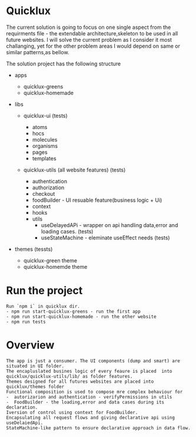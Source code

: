 # Quicklux

The current solution is going to focus on one single aspect from the requirments file - the extendable architecture,skeleton to be used in all future websites. I will solve the current problem as I consider it most challanging, yet for the other problem areas I would depend on same or similar patterns,as bellow.

The solution project has the following structure

- apps

  - quicklux-greens
  - quicklux-homemade

- libs

  - quicklux-ui (tests)
    - atoms
    - hocs
    - molecules
    - organisms
    - pages
    - templates

  - quicklux-utils (all website features) (tests)

    - authentication
    - authorization
    - checkout
    - foodBuilder - UI resuable feature(business logic + Ui)
    - context
    - hooks
    - utils
        - useDelayedAPi - wrapper on api handling data,error and loading cases. (tests)
        - useStateMachine - eleminate useEffect needs (tests)

- themes (tessts)
  - quicklux-green theme
  - quicklux-homemde theme

# Run the project

    Run `npm i` in quicklux dir.
    - npm run start-quicklux-greens - run the first app
    - npm run start-quicklux-homemade - run the other website
    - npm run tests

# Overview

    The app is just a consumer. The UI components (dump and smart) are situated in UI folder.
    The encapluslated busines logic of every feaure is placed  into  quicklux/quicklux-utils/lib/ as folder features.
    Themes designed for all futures websites are placed into quicklux/themes folder
    Functional composition is used to compose mre complex behaviour for
    -  autorizarion and authentication - verifyPermissions in utils
    -  FoodBuilder - the loading,error and data cases during its declaration.
    Iversion of control using context for FoodBuilder.
    Encapsulating all request flows and giving declarative api using useDelaiedApi.
    StateMachine-like pattern to ensure declarative approach in data flow.

